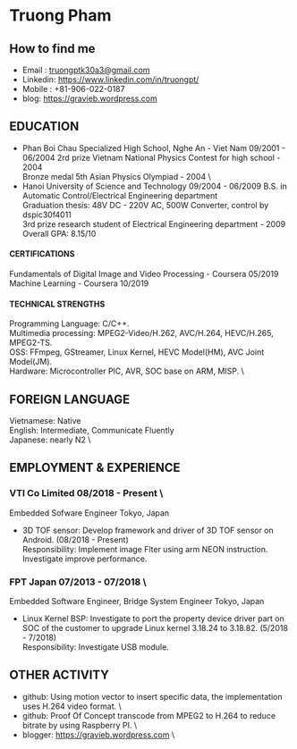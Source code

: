 # Truong Pham  
## How to find me
- Email : truongptk30a3@gmail.com  
- Linkedin: https://www.linkedin.com/in/truongpt/
- Mobile : +81-906-022-0187  
- blog: https://gravieb.wordpress.com  

## EDUCATION
- Phan Boi Chau Specialized High School, Nghe An - Viet Nam 09/2001 - 06/2004
2rd prize Vietnam National Physics Contest for high school - 2004 \
Bronze medal 5th Asian Physics Olympiad - 2004 \
- Hanoi University of Science and Technology 09/2004 - 06/2009
B.S. in Automatic Control/Electrical Engineering department \
Graduation thesis: 48V DC - 220V AC, 500W Converter, control by dspic30f4011 \
3rd prize research student of Electrical Engineering department - 2009 \
Overall GPA: 8.15/10  

#### CERTIFICATIONS
Fundamentals of Digital Image and Video Processing - Coursera 05/2019 \
Machine Learning - Coursera 10/2019  

#### TECHNICAL STRENGTHS
Programming Language: C/C++. \
Multimedia processing: MPEG2-Video/H.262, AVC/H.264, HEVC/H.265, MPEG2-TS. \
OSS: FFmpeg, GStreamer, Linux Kernel, HEVC Model(HM), AVC Joint Model(JM). \
Hardware: Microcontroller PIC, AVR, SOC base on ARM, MISP. \

## FOREIGN LANGUAGE
Vietnamese: Native \
English: Intermediate, Communicate Fluently \
Japanese: nearly N2 \

## EMPLOYMENT & EXPERIENCE
### VTI Co Limited 08/2018 - Present \
Embedded Sofware Engineer Tokyo, Japan
- 3D TOF sensor: Develop framework and driver of 3D TOF sensor on Android. (08/2018 - Present) \
Responsibility: Implement image Flter using arm NEON instruction. Investigate improve performance.

### FPT Japan 07/2013 - 07/2018 \
Embedded Software Engineer, Bridge System Engineer Tokyo, Japan

- Linux Kernel BSP: Investigate to port the property device driver part on SOC of the customer to upgrade Linux kernel 3.18.24 to 3.18.82. (5/2018 - 7/2018) \
Responsibility: Investigate USB module.

## OTHER ACTIVITY
- github: Using motion vector to insert specific data, the implementation uses H.264 video format. \
- github: Proof Of Concept transcode from MPEG2 to H.264 to reduce bitrate by using Raspberry PI. \
- blogger: https://gravieb.wordpress.com \
